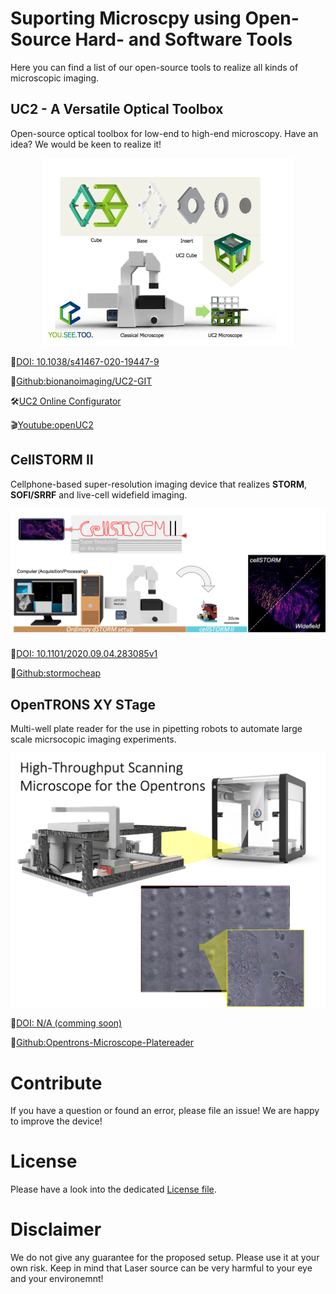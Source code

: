 # Suporting Microscpy using Open-Source Hard- and Software Tools

Here you can find a list of our open-source tools to realize all kinds of microscopic imaging. 

## UC2 - A Versatile Optical Toolbox

Open-source optical toolbox for low-end to high-end microscopy. Have an idea? We would be keen to realize it! 

<p align="center">
<img src="./IMAGES/you-see-too-baukasten.png" width="400">
</p>



📃[DOI: 10.1038/s41467-020-19447-9](https://doi.org/10.1038/s41467-020-19447-9)

🔬[Github:bionanoimaging/UC2-GIT](https://github.com/bionanoimaging/UC2-GIT/)

🛠[UC2 Online Configurator](https://uc2configurator.netlify.app/)

🎬[Youtube:openUC2](https://www.youtube.com/watch?v=M_oqieogAOo&t=5s&ab_channel=openUC2)


## CellSTORM II

Cellphone-based super-resolution imaging device that realizes **STORM**, **SOFI/SRRF** and live-cell widefield imaging.

<p align="center">
<img src="./IMAGES/cellstorm2.png" width="800">
</p>



📃[DOI: 10.1101/2020.09.04.283085v1](https://www.biorxiv.org/content/10.1101/2020.09.04.283085v1)

🔬[Github:stormocheap](https://beniroquai.github.io/stormocheap/)


## OpenTRONS XY STage

Multi-well plate reader for the use in pipetting robots to automate large scale micrsocopic imaging experiments.

<p align="center">
<img src="./IMAGES/Opentronsscope.png" width="800">
</p>



📃[DOI: N/A (comming soon)]()

🔬[Github:Opentrons-Microscope-Platereader](https://github.com/beniroquai/Opentrons-Microscope-Platereader)










# Contribute

If you have a question or found an error, please file an issue! We are happy to improve the device!  

# License

Please have a look into the dedicated [License file](LICENSE.MD).

# Disclaimer

We do not give any guarantee for the proposed setup. Please use it at your own risk. Keep in mind that Laser source can be very harmful to your eye and your environemnt!
